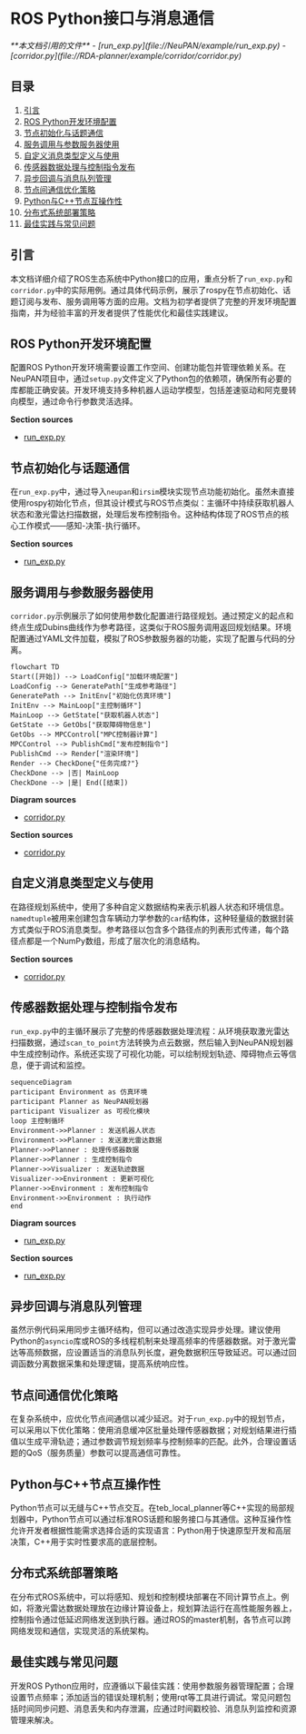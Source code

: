 # ROS Python接口与消息通信

<cite>
**本文档引用的文件**  
- [run_exp.py](file://NeuPAN/example/run_exp.py)
- [corridor.py](file://RDA-planner/example/corridor/corridor.py)
</cite>

## 目录
1. [引言](#引言)
2. [ROS Python开发环境配置](#ros-python开发环境配置)
3. [节点初始化与话题通信](#节点初始化与话题通信)
4. [服务调用与参数服务器使用](#服务调用与参数服务器使用)
5. [自定义消息类型定义与使用](#自定义消息类型定义与使用)
6. [传感器数据处理与控制指令发布](#传感器数据处理与控制指令发布)
7. [异步回调与消息队列管理](#异步回调与消息队列管理)
8. [节点间通信优化策略](#节点间通信优化策略)
9. [Python与C++节点互操作性](#python与c++节点互操作性)
10. [分布式系统部署策略](#分布式系统部署策略)
11. [最佳实践与常见问题](#最佳实践与常见问题)

## 引言
本文档详细介绍了ROS生态系统中Python接口的应用，重点分析了`run_exp.py`和`corridor.py`中的实际用例。通过具体代码示例，展示了rospy在节点初始化、话题订阅与发布、服务调用等方面的应用。文档为初学者提供了完整的开发环境配置指南，并为经验丰富的开发者提供了性能优化和最佳实践建议。

## ROS Python开发环境配置
配置ROS Python开发环境需要设置工作空间、创建功能包并管理依赖关系。在NeuPAN项目中，通过`setup.py`文件定义了Python包的依赖项，确保所有必要的库都能正确安装。开发环境支持多种机器人运动学模型，包括差速驱动和阿克曼转向模型，通过命令行参数灵活选择。

**Section sources**
- [run_exp.py](file://NeuPAN/example/run_exp.py#L1-L93)

## 节点初始化与话题通信
在`run_exp.py`中，通过导入`neupan`和`irsim`模块实现节点功能初始化。虽然未直接使用rospy初始化节点，但其设计模式与ROS节点类似：主循环中持续获取机器人状态和激光雷达扫描数据，处理后发布控制指令。这种结构体现了ROS节点的核心工作模式——感知-决策-执行循环。

**Section sources**
- [run_exp.py](file://NeuPAN/example/run_exp.py#L15-L45)

## 服务调用与参数服务器使用
`corridor.py`示例展示了如何使用参数化配置进行路径规划。通过预定义的起点和终点生成Dubins曲线作为参考路径，这类似于ROS服务调用返回规划结果。环境配置通过YAML文件加载，模拟了ROS参数服务器的功能，实现了配置与代码的分离。

```mermaid
flowchart TD
Start([开始]) --> LoadConfig["加载环境配置"]
LoadConfig --> GeneratePath["生成参考路径"]
GeneratePath --> InitEnv["初始化仿真环境"]
InitEnv --> MainLoop["主控制循环"]
MainLoop --> GetState["获取机器人状态"]
GetState --> GetObs["获取障碍物信息"]
GetObs --> MPCControl["MPC控制器计算"]
MPCControl --> PublishCmd["发布控制指令"]
PublishCmd --> Render["渲染环境"]
Render --> CheckDone{"任务完成?"}
CheckDone --> |否| MainLoop
CheckDone --> |是| End([结束])
```

**Diagram sources**
- [corridor.py](file://RDA-planner/example/corridor/corridor.py#L1-L51)

**Section sources**
- [corridor.py](file://RDA-planner/example/corridor/corridor.py#L1-L51)

## 自定义消息类型定义与使用
在路径规划系统中，使用了多种自定义数据结构来表示机器人状态和环境信息。`namedtuple`被用来创建包含车辆动力学参数的`car`结构体，这种轻量级的数据封装方式类似于ROS消息类型。参考路径以包含多个路径点的列表形式传递，每个路径点都是一个NumPy数组，形成了层次化的消息结构。

**Section sources**
- [corridor.py](file://RDA-planner/example/corridor/corridor.py#L10-L15)

## 传感器数据处理与控制指令发布
`run_exp.py`中的主循环展示了完整的传感器数据处理流程：从环境获取激光雷达扫描数据，通过`scan_to_point`方法转换为点云数据，然后输入到NeuPAN规划器中生成控制动作。系统还实现了可视化功能，可以绘制规划轨迹、障碍物点云等信息，便于调试和监控。

```mermaid
sequenceDiagram
participant Environment as 仿真环境
participant Planner as NeuPAN规划器
participant Visualizer as 可视化模块
loop 主控制循环
Environment->>Planner : 发送机器人状态
Environment->>Planner : 发送激光雷达数据
Planner->>Planner : 处理传感器数据
Planner->>Planner : 生成控制指令
Planner->>Visualizer : 发送轨迹数据
Visualizer->>Environment : 更新可视化
Planner->>Environment : 发布控制指令
Environment->>Environment : 执行动作
end
```

**Diagram sources**
- [run_exp.py](file://NeuPAN/example/run_exp.py#L25-L45)

**Section sources**
- [run_exp.py](file://NeuPAN/example/run_exp.py#L25-L45)

## 异步回调与消息队列管理
虽然示例代码采用同步主循环结构，但可以通过改造实现异步处理。建议使用Python的`asyncio`库或ROS的多线程机制来处理高频率的传感器数据。对于激光雷达等高频数据，应设置适当的消息队列长度，避免数据积压导致延迟。可以通过回调函数分离数据采集和处理逻辑，提高系统响应性。

## 节点间通信优化策略
在复杂系统中，应优化节点间通信以减少延迟。对于`run_exp.py`中的规划节点，可以采用以下优化策略：使用消息缓冲区批量处理传感器数据；对规划结果进行插值以生成平滑轨迹；通过参数调节规划频率与控制频率的匹配。此外，合理设置话题的QoS（服务质量）参数可以提高通信可靠性。

## Python与C++节点互操作性
Python节点可以无缝与C++节点交互。在teb_local_planner等C++实现的局部规划器中，Python节点可以通过标准ROS话题和服务接口与其通信。这种互操作性允许开发者根据性能需求选择合适的实现语言：Python用于快速原型开发和高层决策，C++用于实时性要求高的底层控制。

## 分布式系统部署策略
在分布式ROS系统中，可以将感知、规划和控制模块部署在不同计算节点上。例如，将激光雷达数据处理放在边缘计算设备上，规划算法运行在高性能服务器上，控制指令通过低延迟网络发送到执行器。通过ROS的master机制，各节点可以跨网络发现和通信，实现灵活的系统架构。

## 最佳实践与常见问题
开发ROS Python应用时，应遵循以下最佳实践：使用参数服务器管理配置；合理设置节点频率；添加适当的错误处理机制；使用rqt等工具进行调试。常见问题包括时间同步问题、消息丢失和内存泄漏，应通过时间戳校验、消息队列监控和资源管理来解决。
